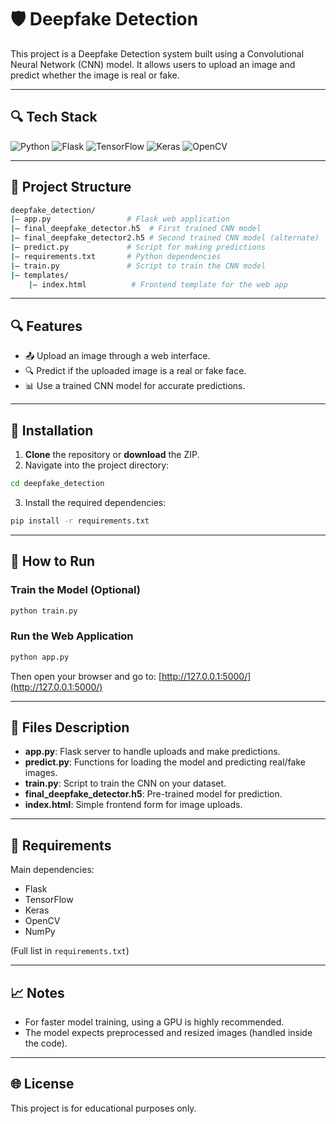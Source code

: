 
# 🛡️ Deepfake Detection

This project is a Deepfake Detection system built using a Convolutional Neural Network (CNN) model. It allows users to upload an image and predict whether the image is real or fake.

---

## 🔍 Tech Stack

![Python](https://img.shields.io/badge/Python-3776AB?style=for-the-badge&logo=python&logoColor=white)
![Flask](https://img.shields.io/badge/Flask-000000?style=for-the-badge&logo=flask&logoColor=white)
![TensorFlow](https://img.shields.io/badge/TensorFlow-FF6F00?style=for-the-badge&logo=tensorflow&logoColor=white)
![Keras](https://img.shields.io/badge/Keras-D00000?style=for-the-badge&logo=keras&logoColor=white)
![OpenCV](https://img.shields.io/badge/OpenCV-5C3EE8?style=for-the-badge&logo=opencv&logoColor=white)

---

## 📂 Project Structure

```bash
deepfake_detection/
|— app.py                 # Flask web application
|— final_deepfake_detector.h5  # First trained CNN model
|— final_deepfake_detector2.h5 # Second trained CNN model (alternate)
|— predict.py             # Script for making predictions
|— requirements.txt       # Python dependencies
|— train.py               # Script to train the CNN model
|— templates/
    |— index.html          # Frontend template for the web app
```

---

## 🔍 Features

- 📤 Upload an image through a web interface.
- 🔍 Predict if the uploaded image is a real or fake face.
- 📊 Use a trained CNN model for accurate predictions.

---

## 🚀 Installation

1. **Clone** the repository or **download** the ZIP.
2. Navigate into the project directory:

```bash
cd deepfake_detection
```

3. Install the required dependencies:

```bash
pip install -r requirements.txt
```

---

## 🔄 How to Run

### Train the Model (Optional)

```bash
python train.py
```

### Run the Web Application

```bash
python app.py
```

Then open your browser and go to: [http://127.0.0.1:5000/](http://127.0.0.1:5000/)

---

## 📄 Files Description

- **app.py**: Flask server to handle uploads and make predictions.
- **predict.py**: Functions for loading the model and predicting real/fake images.
- **train.py**: Script to train the CNN on your dataset.
- **final_deepfake_detector.h5**: Pre-trained model for prediction.
- **index.html**: Simple frontend form for image uploads.

---

## 💪 Requirements

Main dependencies:
- Flask
- TensorFlow
- Keras
- OpenCV
- NumPy

(Full list in `requirements.txt`)

---

## 📈 Notes

- For faster model training, using a GPU is highly recommended.
- The model expects preprocessed and resized images (handled inside the code).

---

## 🌐 License

This project is for educational purposes only.
